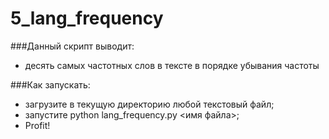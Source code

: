 # 5_lang_frequency

###Данный скрипт выводит:

* десять самых частотных слов в тексте в порядке убывания частоты

###Как запускать:

* загрузите в текущую директорию любой текстовый файл;
* запустите python lang_frequency.py <имя файла>;
* Profit!